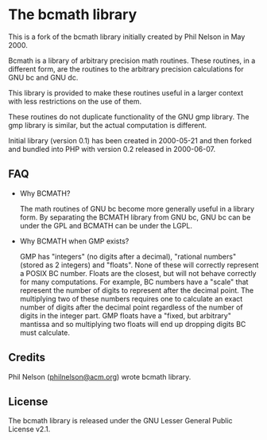 # The bcmath library

This is a fork of the bcmath library initially created by Phil Nelson in May
2000.

Bcmath is a library of arbitrary precision math routines. These routines, in a
different form, are the routines to the arbitrary precision calculations
for GNU bc and GNU dc.

This library is provided to make these routines useful in a larger context with
less restrictions on the use of them.

These routines do not duplicate functionality of the GNU gmp library. The gmp
library is similar, but the actual computation is different.

Initial library (version 0.1) has been created in 2000-05-21 and then forked and
bundled into PHP with version 0.2 released in 2000-06-07.

## FAQ

* Why BCMATH?

  The math routines of GNU bc become more generally useful in a library form. By
  separating the BCMATH library from GNU bc, GNU bc can be under the GPL and
  BCMATH can be under the LGPL.

* Why BCMATH when GMP exists?

  GMP has "integers" (no digits after a decimal), "rational numbers" (stored as
  2 integers) and "floats". None of these will correctly represent a POSIX BC
  number. Floats are the closest, but will not behave correctly for many
  computations. For example, BC numbers have a "scale" that represent the number
  of digits to represent after the decimal point. The multiplying two of these
  numbers requires one to calculate an exact number of digits after the decimal
  point regardless of the number of digits in the integer part. GMP floats have
  a "fixed, but arbitrary" mantissa and so multiplying two floats will end up
  dropping digits BC must calculate.

## Credits

Phil Nelson (philnelson@acm.org) wrote bcmath library.

## License

The bcmath library is released under the GNU Lesser General Public License v2.1.
